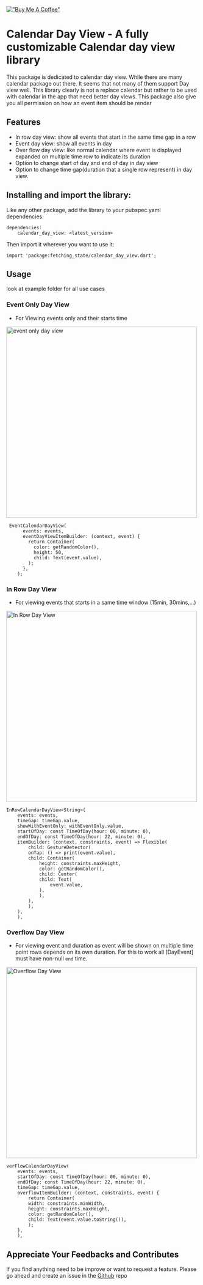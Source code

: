 [!["Buy Me A Coffee"](https://www.buymeacoffee.com/assets/img/custom_images/orange_img.png)](https://www.buymeacoffee.com/samderlust)

# Calendar Day View - A fully customizable Calendar day view library

This package is dedicated to calendar day view. While there are many calendar package out there.
It seems that not many of them support Day view well. This library clearly is not a replace calendar but rather to be used with calendar in the app that need better day views.
This package also give you all permission on how an event item should be render

## Features

- In row day view: show all events that start in the same time gap in a row
- Event day view: show all events in day
- Over flow day view: like normal calendar where event is displayed expanded on multiple time row to indicate its duration
- Option to change start of day and end of day in day view
- Option to change time gap(duration that a single row represent) in day view.

## Installing and import the library:

Like any other package, add the library to your pubspec.yaml dependencies:

```
dependencies:
    calendar_day_view: <latest_version>
```

Then import it wherever you want to use it:

```
import 'package:fetching_state/calendar_day_view.dart';
```

## Usage

look at example folder for all use cases

### Event Only Day View

- For Viewing events only and their starts time

<img src="https://raw.githubusercontent.com/samderlust/images/main/2.png" alt="event only day view" style="width:500px;"/>

```
 EventCalendarDayView(
      events: events,
      eventDayViewItemBuilder: (context, event) {
        return Container(
          color: getRandomColor(),
          height: 50,
          child: Text(event.value),
        );
      },
    );
```

### In Row Day View

- For viewing events that starts in a same time window (15min, 30mins,...)

<img src="https://raw.githubusercontent.com/samderlust/images/main/1.png" alt="In Row Day View" style="width:500px;"/>

```
InRowCalendarDayView<String>(
    events: events,
    timeGap: timeGap.value,
    showWithEventOnly: withEventOnly.value,
    startOfDay: const TimeOfDay(hour: 00, minute: 0),
    endOfDay: const TimeOfDay(hour: 22, minute: 0),
    itemBuilder: (context, constraints, event) => Flexible(
        child: GestureDetector(
        onTap: () => print(event.value),
        child: Container(
            height: constraints.maxHeight,
            color: getRandomColor(),
            child: Center(
            child: Text(
                event.value,
            ),
            ),
        ),
        ),
    ),
    ),
```

### Overflow Day View

- For viewing event and duration as event will be shown on multiple time point rows depends on its own duration. For this to work all [DayEvent] must have non-null `end` time.

<img src="https://raw.githubusercontent.com/samderlust/images/main/3.png" alt="Overflow Day View" style="width:500px;"/>

```
verFlowCalendarDayView(
    events: events,
    startOfDay: const TimeOfDay(hour: 00, minute: 0),
    endOfDay: const TimeOfDay(hour: 22, minute: 0),
    timeGap: timeGap.value,
    overflowItemBuilder: (context, constraints, event) {
        return Container(
        width: constraints.minWidth,
        height: constraints.maxHeight,
        color: getRandomColor(),
        child: Text(event.value.toString()),
        );
    },
    ),
```

## Appreciate Your Feedbacks and Contributes

If you find anything need to be improve or want to request a feature. Please go ahead and create an issue in the [Github](https://github.com/samderlust/calendar_day_view) repo

